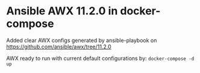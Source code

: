 # Ansible AWX 11.2.0 in docker-compose

Added clear AWX configs generated by ansible-playbook on https://github.com/ansible/awx/tree/11.2.0

AWX ready to run with current default configurations by:
```docker-compose -d up```
